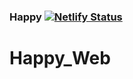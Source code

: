 ### Happy [![Netlify Status](https://api.netlify.com/api/v1/badges/ba0c3da1-eb23-4395-8f3c-6cb77685ebf3/deploy-status)](https://app.netlify.com/sites/happymoz/deploys)


# Happy_Web
